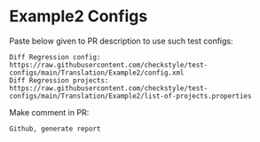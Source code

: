 # Example2 Configs
Paste below given to PR description to use such test configs:
```
Diff Regression config: https://raw.githubusercontent.com/checkstyle/test-configs/main/Translation/Example2/config.xml
Diff Regression projects: https://raw.githubusercontent.com/checkstyle/test-configs/main/Translation/Example2/list-of-projects.properties
```
Make comment in PR:
```
Github, generate report
```
